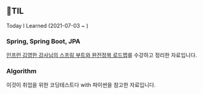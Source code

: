 ## 📝TIL

Today I Learned (2021-07-03 ~ )


### Spring, Spring Boot, JPA

[인프런 김영한 강사님의 스프링 부트와 완전정복 로드맵](https://www.inflearn.com/roadmaps/149)를 수강하고 정리한 자료입니다. 


### Algorithm
이것이 취업을 위한 코딩테스트다 with 파이썬을 참고한 자료입니다.
